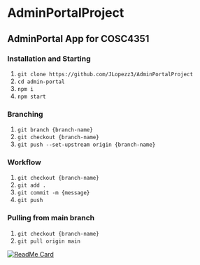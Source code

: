 # AdminPortalProject

## AdminPortal App for COSC4351

### Installation and Starting

1. `git clone https://github.com/JLopezz3/AdminPortalProject`
2. `cd admin-portal`
3. `npm i`
4. `npm start`

### Branching

1. `git branch {branch-name}`
2. `git checkout {branch-name}`
3. `git push --set-upstream origin {branch-name}`

### Workflow

1. `git checkout {branch-name}`
2. `git add .`
3. `git commit -m {message}`
4. `git push`

### Pulling from main branch

1. `git checkout {branch-name}`
2. `git pull origin main`

[![ReadMe Card](https://github-readme-stats.vercel.app/api/pin/?username=JLopezz3&repo=AdminPortalProject)](https://github.com/anuraghazra/github-readme-stats)

